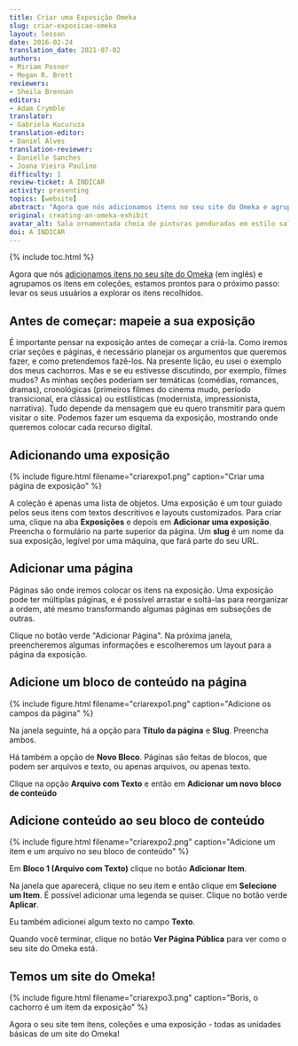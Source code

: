 ```yaml
---
title: Criar uma Exposição Omeka
slug: criar-exposicao-omeka
layout: lesson
date: 2016-02-24
translation_date: 2021-07-02
authors:
- Miriam Posner
- Megan R. Brett
reviewers:
- Sheila Brennan
editors:
- Adam Crymble
translator:
- Gabriela Kucuruza 
translation-editor:
- Daniel Alves
translation-reviewer:
- Danielle Sanches
- Joana Vieira Paulino
difficulty: 1
review-ticket: A INDICAR
activity: presenting
topics: [website]
abstract: "Agora que nós adicionamos itens no seu site do Omeka e agrupamos os itens em coleções, estamos prontos para o próximo passo: levar os seus usuários a explorar os itens recolhidos."
original: creating-an-omeka-exhibit
avatar_alt: Sala ornamentada cheia de pinturas penduradas em estilo salão
doi: A INDICAR
---
```


{% include toc.html %}




Agora que nós [adicionamos itens no seu site do Omeka](/en/lessons/up-and-running-with-omeka) (em inglês) e agrupamos os itens em coleções, estamos prontos para o próximo passo: levar os seus usuários a explorar os itens recolhidos. 

## Antes de começar: mapeie a sua exposição 

É importante pensar na exposição antes de começar a criá-la. Como iremos criar seções e páginas, é necessário planejar os argumentos que queremos fazer, e como pretendemos fazê-los. Na presente lição, eu usei o exemplo dos meus cachorros. Mas e se eu estivesse discutindo, por exemplo, filmes mudos? As minhas seções poderiam ser temáticas (comédias, romances, dramas), cronológicas (primeiros filmes do cinema mudo, período transicional, era clássica) ou estilísticas (modernista, impressionista, narrativa). Tudo depende da mensagem que eu quero transmitir para quem visitar o site. Podemos fazer um esquema da exposição, mostrando onde queremos colocar cada recurso digital. 

## Adicionando uma exposição 

{% include figure.html filename="criarexpo1.png" caption="Criar uma página de exposição" %}

A coleção é apenas uma lista de objetos. Uma exposição é um tour guiado pelos seus itens com textos descritivos e layouts customizados. Para criar uma, clique na aba **Exposições** e depois em **Adicionar uma exposição**. Preencha o formulário na parte superior da página. Um **slug** é um nome da sua exposição, legível por uma máquina, que fará parte do seu URL.

## Adicionar uma página

Páginas são onde iremos colocar os itens na exposição. Uma exposição pode ter múltiplas páginas, e é possível arrastar e soltá-las para reorganizar a ordem, até mesmo transformando algumas páginas em subseções de outras.

Clique no botão verde "Adicionar Página". Na próxima janela, preencheremos algumas informações e escolheremos um layout para a página da exposição. 

## Adicione um bloco de conteúdo na página 

{% include figure.html filename="criarexpo1.png" caption="Adicione os campos da página" %}

Na janela seguinte, há a opção para  **Título da página** e **Slug**. Preencha ambos. 

Há também a opção de **Novo Bloco**. Páginas são feitas de blocos, que podem ser arquivos e texto, ou apenas arquivos, ou apenas texto. 

Clique na opção **Arquivo com Texto** e então em **Adicionar um novo bloco de conteúdo**

## Adicione conteúdo ao seu bloco de conteúdo 

{% include figure.html filename="criarexpo2.png" caption="Adicione um item e um arquivo no seu bloco de conteúdo" %}

Em **Bloco 1 (Arquivo com Texto)** clique no botão **Adicionar Item**.

Na janela que aparecerá, clique no seu item e então clique em **Selecione um Item**. É possível adicionar uma legenda se quiser. Clique no botão verde **Aplicar**.

Eu também adicionei algum texto no campo **Texto**.

Quando você terminar, clique no botão **Ver Página Pública** para ver como o seu site do Omeka está.

## Temos um site do Omeka! 

{% include figure.html filename="criarexpo3.png" caption="Boris, o cachorro é um item da exposição" %}

Agora o seu site tem itens, coleções e uma exposição - todas as unidades básicas de um site do Omeka! 




